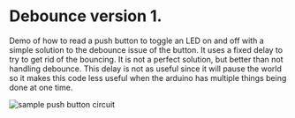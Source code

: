 # Debounce version 1.

Demo of how to read a push button to toggle an LED on and off with a simple solution
to the debounce issue of the button.  It uses a fixed delay to try to get rid of the bouncing.  It is not a perfect solution, but better than not handling debounce.  This delay is not as useful since it will pause the world so it makes this code less useful when the arduino has multiple things being done at one time.

![sample push button circuit](pushbutton-circuit.png)
